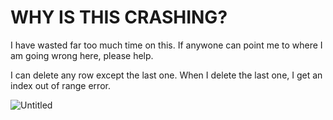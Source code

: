 # WHY IS THIS CRASHING?

I have wasted far too much time on this.  If anywone can point me to where I am going wrong here, please help.

I can delete any row except the last one.  When I delete the last one, I get an index out of range error.

![Untitled](README.assets/Untitled.gif)